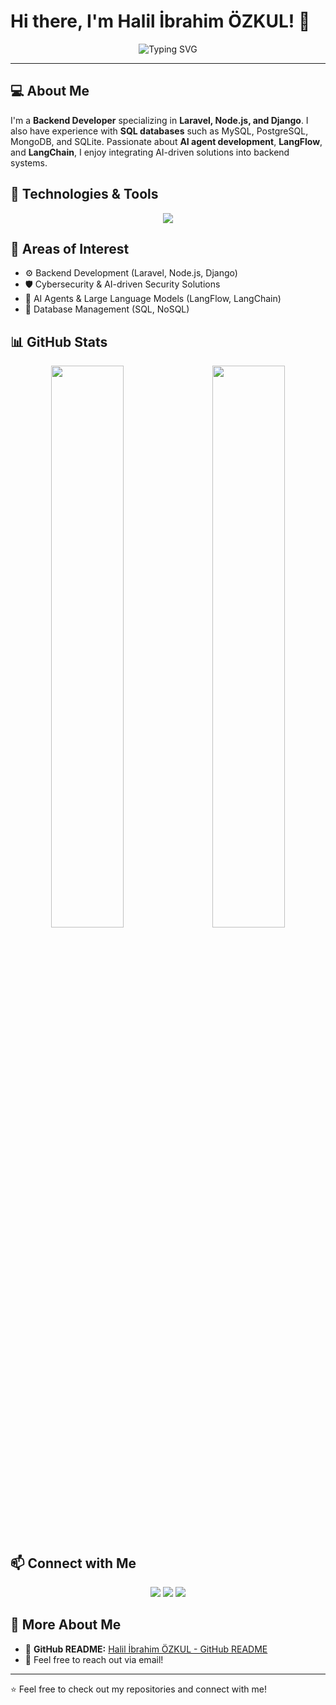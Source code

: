 # Hi there, I'm Halil İbrahim ÖZKUL! 👋

<p align="center">
  <img src="https://readme-typing-svg.herokuapp.com?font=Fira+Code&weight=600&size=22&pause=1000&color=33A8FF&center=true&width=500&lines=Laravel+%26+Backend+Developer;Node.js+%7C+Django+%7C+AI+Agent+Development" alt="Typing SVG" />
</p>

---

## 💻 About Me
I'm a **Backend Developer** specializing in **Laravel, Node.js, and Django**. I also have experience with **SQL databases** such as MySQL, PostgreSQL, MongoDB, and SQLite. Passionate about **AI agent development**, **LangFlow**, and **LangChain**, I enjoy integrating AI-driven solutions into backend systems.

## 🚀 Technologies & Tools
<p align="center">
  <img src="https://skillicons.dev/icons?i=laravel,nodejs,django,html,css,js,jquery,postgres,mysql,mongodb,sqlite" />
</p>

## 🎯 Areas of Interest
- ⚙️ Backend Development (Laravel, Node.js, Django)
- 🛡 Cybersecurity & AI-driven Security Solutions
- 🧠 AI Agents & Large Language Models (LangFlow, LangChain)
- 📂 Database Management (SQL, NoSQL)

## 📊 GitHub Stats
<p align="center">
  <img src="https://github-readme-stats.vercel.app/api?username=Hll-ibrahim&show_icons=true&count_private=true&theme=tokyonight" width="48%"/>
  <span>&nbsp;&nbsp;</span>
  <img src="https://github-readme-stats.vercel.app/api/top-langs/?username=Hll-ibrahim&layout=compact&theme=tokyonight" width="48%"/>
</p>

## 📫 Connect with Me
<p align="center">
  <a href="https://github.com/Hll-ibrahim"><img src="https://img.shields.io/badge/GitHub-100000?logo=github&logoColor=white&style=flat" /></a>
  <a href="https://www.linkedin.com/in/halil-ibrahim-%C3%B6zkul-b96bb6229/"><img src="https://img.shields.io/badge/LinkedIn-0077B5?logo=linkedin&logoColor=white&style=flat" /></a>
  <a href="mailto:ibrahimozkul238@gmail.com"><img src="https://img.shields.io/badge/Email-D14836?logo=gmail&logoColor=white&style=flat" /></a>
</p>

## 📄 More About Me
- 📂 **GitHub README:** [Halil İbrahim ÖZKUL - GitHub README](https://github.com/Hll-ibrahim/Hll-ibrahim)
- 💬 Feel free to reach out via email!

---
⭐ Feel free to check out my repositories and connect with me!

